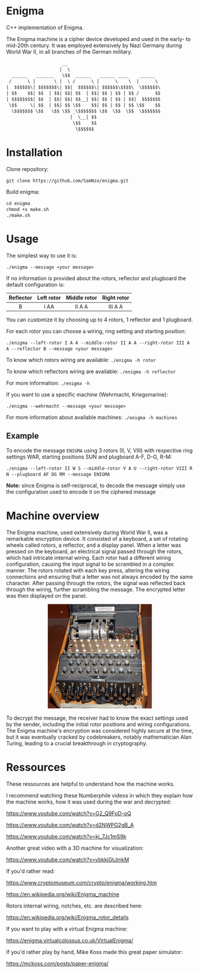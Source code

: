 # Enigma
C++ implementation of Enigma.

The Enigma machine is a cipher device developed and used in the early- to mid-20th century. It was employed extensively by Nazi Germany during World War II, in all branches of the German military.

```
                     __                                   
                    |  \                                  
  ______   _______   \$$  ______   ______ ____    ______  
 /      \ |       \ |  \ /      \ |      \    \  |      \ 
|  $$$$$$\| $$$$$$$\| $$|  $$$$$$\| $$$$$$\$$$$\  \$$$$$$\
| $$    $$| $$  | $$| $$| $$  | $$| $$ | $$ | $$ /      $$
| $$$$$$$$| $$  | $$| $$| $$__| $$| $$ | $$ | $$|  $$$$$$$
 \$$     \| $$  | $$| $$ \$$    $$| $$ | $$ | $$ \$$    $$
  \$$$$$$$ \$$   \$$ \$$ _\$$$$$$$ \$$  \$$  \$$  \$$$$$$$
                        |  \__| $$                        
                         \$$    $$                        
                          \$$$$$$                         
```

# Installation

Clone repository:
```
git clone https://github.com/SamNzo/enigma.git
```

Build enigma:
```
cd enigma
chmod +x make.sh
./make.sh
```

# Usage
The simplest way to use it is:

```
./enigma --message <your message>
```

If no information is provided about the rotors, reflector and plugboard the default configuration is:

|  Reflector  |      Left rotor      |  Middle rotor |  Right rotor |
|:-----------:|:--------------------:|:-------------:|:------------:|
|      B      |         I AA         |     II A A    |    III A A   |

You can customize it by choosing up to 4 rotors, 1 reflector and 1 plugboard. 

For each rotor you can choose a wiring, ring setting and starting position:

```
./enigma --left-rotor I A A --middle-rotor II A A --right-rotor III A A --reflector B --message <your message>
```

To know which rotors wiring are available: ``./enigma -h rotor``

To know which reflectors wiring are available: ``./enigma -h reflector``

For more information: ``./enigma -h``

If you want to use a specific machine (Wehrmacht, Kriegsmarine):

```
./enigma --wehrmacht --message <your message>
```

For more information about available machines: ``./enigma -h machines``

## Example
To encode the message ``ENIGMA`` using 3 rotors (II, V, VIII) with respective ring settings WAR, starting positions SUN and plugboard A-F, D-G, R-M:

```
./enigma --left-rotor II W S --middle-rotor V A U --right-rotor VIII R N --plugboard AF DG RM --message ENIGMA
```

**Note:** since Enigma is self-reciprocal, to decode the message simply use the configuration used to encode it on the ciphered message

# Machine overview
The Enigma machine, used extensively during World War II, was a remarkable encryption device. It consisted of a keyboard, a set of rotating wheels called rotors, a reflector, and a display panel. When a letter was pressed on the keyboard, an electrical signal passed through the rotors, which had intricate internal wiring. Each rotor had a different wiring configuration, causing the input signal to be scrambled in a complex manner. The rotors rotated with each key press, altering the wiring connections and ensuring that a letter was not always encoded by the same character. After passing through the rotors, the signal was reflected back through the wiring, further scrambling the message. The encrypted letter was then displayed on the panel. 

<p align="center">
  <img src="https://github.com/SamNzo/enigma/blob/main/img/enigma.jpg?raw=true" width=280 height=280>
</p>

To decrypt the message, the receiver had to know the exact settings used by the sender, including the initial rotor positions and wiring configurations. The Enigma machine's encryption was considered highly secure at the time, but it was eventually cracked by codebreakers, notably mathematician Alan Turing, leading to a crucial breakthrough in cryptography. 

# Ressources
These ressources are helpful to understand how the machine works.

I recommend watching these Numberphile videos in which they explain how the machine works, how it was used during the war and decrypted:

https://www.youtube.com/watch?v=G2_Q9FoD-oQ

https://www.youtube.com/watch?v=d2NWPG2gB_A

https://www.youtube.com/watch?v=kj_7Jc1mS9k

Another great video with a 3D machine for visualization:

https://www.youtube.com/watch?v=ybkkiGtJmkM

If you'd rather read:

https://www.cryptomuseum.com/crypto/enigma/working.htm

https://en.wikipedia.org/wiki/Enigma_machine

Rotors internal wiring, notches, etc. are described here:

https://en.wikipedia.org/wiki/Enigma_rotor_details

If you want to play with a virtual Enigma machine:

https://enigma.virtualcolossus.co.uk/VirtualEnigma/

If you'd rather play by hand, Mike Koss made this great paper simulator:

https://mckoss.com/posts/paper-enigma/

